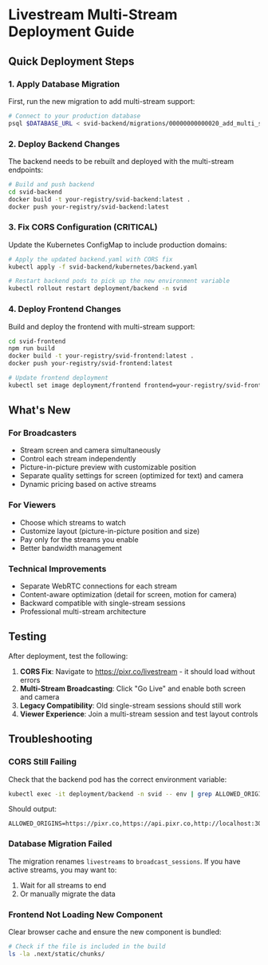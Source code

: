 # Livestream Multi-Stream Deployment Guide

## Quick Deployment Steps

### 1. Apply Database Migration
First, run the new migration to add multi-stream support:

```bash
# Connect to your production database
psql $DATABASE_URL < svid-backend/migrations/00000000000020_add_multi_stream_support.sql
```

### 2. Deploy Backend Changes
The backend needs to be rebuilt and deployed with the multi-stream endpoints:

```bash
# Build and push backend
cd svid-backend
docker build -t your-registry/svid-backend:latest .
docker push your-registry/svid-backend:latest
```

### 3. Fix CORS Configuration (CRITICAL)
Update the Kubernetes ConfigMap to include production domains:

```bash
# Apply the updated backend.yaml with CORS fix
kubectl apply -f svid-backend/kubernetes/backend.yaml

# Restart backend pods to pick up the new environment variable
kubectl rollout restart deployment/backend -n svid
```

### 4. Deploy Frontend Changes
Build and deploy the frontend with multi-stream support:

```bash
cd svid-frontend
npm run build
docker build -t your-registry/svid-frontend:latest .
docker push your-registry/svid-frontend:latest

# Update frontend deployment
kubectl set image deployment/frontend frontend=your-registry/svid-frontend:latest -n svid
```

## What's New

### For Broadcasters
- Stream screen and camera simultaneously
- Control each stream independently
- Picture-in-picture preview with customizable position
- Separate quality settings for screen (optimized for text) and camera
- Dynamic pricing based on active streams

### For Viewers
- Choose which streams to watch
- Customize layout (picture-in-picture position and size)
- Pay only for the streams you enable
- Better bandwidth management

### Technical Improvements
- Separate WebRTC connections for each stream
- Content-aware optimization (detail for screen, motion for camera)
- Backward compatible with single-stream sessions
- Professional multi-stream architecture

## Testing

After deployment, test the following:

1. **CORS Fix**: Navigate to https://pixr.co/livestream - it should load without errors
2. **Multi-Stream Broadcasting**: Click "Go Live" and enable both screen and camera
3. **Legacy Compatibility**: Old single-stream sessions should still work
4. **Viewer Experience**: Join a multi-stream session and test layout controls

## Troubleshooting

### CORS Still Failing
Check that the backend pod has the correct environment variable:
```bash
kubectl exec -it deployment/backend -n svid -- env | grep ALLOWED_ORIGINS
```

Should output:
```
ALLOWED_ORIGINS=https://pixr.co,https://api.pixr.co,http://localhost:3000,http://localhost:3001
```

### Database Migration Failed
The migration renames `livestreams` to `broadcast_sessions`. If you have active streams, you may want to:
1. Wait for all streams to end
2. Or manually migrate the data

### Frontend Not Loading New Component
Clear browser cache and ensure the new component is bundled:
```bash
# Check if the file is included in the build
ls -la .next/static/chunks/